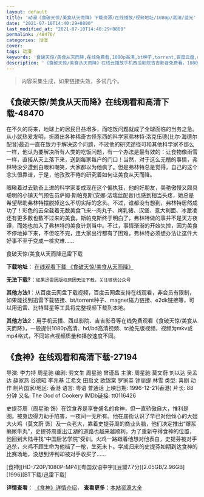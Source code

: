 ```yaml
---
layout: default
title: '动漫《食破天惊/美食从天而降》下载资源/在线播放/视频地址/1080p/高清/蓝光'
date: "2021-07-10T14:40:29+0800"
last_modified_at: "2021-07-10T14:40:29+0800"
permalink: /48470/
categories: 动漫
cover:
tags: 动漫
keywords: '食破天惊/美食从天而降,在线免费看,1080p高清,bt种子,torrent,百度云盘,magnet,磁力链,迅雷下载资源'
description: '《食破天惊/美食从天而降》在线云播放手机西瓜影院吉吉影音免费看，1080p高清bd/hd未删减完整版和tc抢先枪版，mkv/mp4格式，附带bt/torrent种子、magnet/磁力链、百度云盘、网盘资源迅雷下载链接'
---
```


>内容采集生成，如果链接失效，多试几个。


## 《食破天惊/美食从天而降》在线观看和高清下载-48470

在不久的将来，地球上的居民日益增多，而吃饭问题就成了全球面临的当务之急。从小就热爱发明，折腾出各种稀奇古怪东西的科学家弗林特·洛克伍德(比尔·海德尔配音)最近一直在致力于解决这个问题，不过他的研究途径可和其他科学家不那么一样，他认为要解决所有人类的吃饭问题，有一个办法是最有效的：让食物像雨雪一样，直接从天上落下来，送到每家每户的门口！当然，对于这么无稽的事情，弗林特没少遭到白眼和嘲笑，大家都以为他疯了。但是弗林特总是觉得，自己的这个念头很靠谱，于是，他孜孜不倦的研究着如何让美食从天而降。</p> 眼瞅着过去勤奋上进的科学家变成现在这个偏执狂，他的好朋友，美艳傲慢又颇具聪明的小镇天气预告员萨姆&middot;斯帕克斯(安娜·法瑞丝配音)也感到相当头疼，她总是希望帮助弗林特摆脱掉这么不切实际的念头。不过，谁都没有想到，弗林特居然成功了！彩色的云朵载着无数美食飞来--肉丸子、烤乳猪、汉堡、意大利面、冰激凌还有更多数也数不过来的美食。斯帕克斯终于明白了，弗林特做的事并不是天方夜谭，而她也加入了弗林特的美食计划当中。不过，事情渐渐的开始失控，因为美食不停地掉下来，不但吃不完，连大家出行都有了困难，弗林特必须想办法让这件大好事不至于变成一桩灾难&hellip;…


食破天惊/美食从天而降迅雷下载

**下载地址**： [在线观看下载 《食破天惊/美食从天而降》](https://www.993dy.com//vod-detail-id-5155.html) 


**无法下载?**：`如果迅雷因版权原因无法下载，关注微信公众号 `

**其他方法1**：从百度云网盘下载视频，百度云网盘支持在线观看，非会员有限制，如果能找到迅雷下载链接、bt/torrent种子、magnet磁力链接、e2dk链接等，可以用迅雷、比特彗星等工具将完整视频下载到本地。

**其他方法2**：用手机云播、西瓜影院、吉吉影音等在线免费观看《食破天惊/美食从天而降》，一般提供1080p高清、hd/bd高清视频、tc抢先版视频，视频为mkv或mp4格式，不同站点视频质量和播放速度不同。


## 《食神》在线观看和高清下载-27194

导演: 李力持 周星驰 编剧: 劳文生 周星驰 曾谨昌 主演: 周星驰 莫文蔚 刘以达 吴孟达 薛家燕 谷德昭 李兆基 江希文 田启文 欧锦棠 罗家英 钟丽缇 林雪 类型: 喜剧 动作 制片国家/地区: 香港 语言: 粤语 普通话 上映日期: 1996-12-21(香港) 片长: 88分钟 又名: The God of Cookery IMDb链接: tt0116426

史提芬周（周星驰 饰）在饮食界是享誉盛名的食神，但一直骄傲自大，惟利是图。被身边得力助手陷害，一夜间一无所有。他在庙街认识了早已对他倾心的大姐大火鸡（莫文蔚 饰）及一众老大，靠着史提芬周的商业头脑，他们决定推出“爆浆癞尿牛丸”，史提芬周重出江湖的道路也越来越顺利。为了重新夺得食神的位置，他回到大陆寻找“中国厨艺学院”受训。火鸡一路跟着他想对他表白，史提芬被对手追杀，火鸡不顾生命为他档了一枪，生死未卜。学成归来的史提芬如期到达食神的比赛场地，没想到评判却被对手收买了……


[食神][HD-720P/1080P-MP4][粤国双语中字][豆瓣7.7分][2.05GB/2.96GB][1996][BT下载/迅雷下载]

**详情查看**： [《食神》详情介绍](/movie/27194/)， **查看更多**：[本站资源大全](/movie/t/all/)

